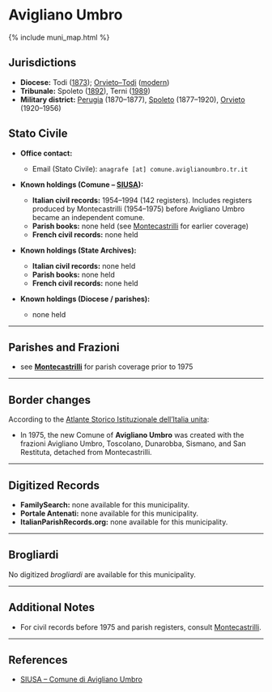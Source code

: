 # Avigliano Umbro

{% include muni_map.html %}

## Jurisdictions

* **Diocese:** Todi ([1873](https://www.google.it/books/edition/Il_libro_de_comuni_del_Regno_d_Italia_co/WF9mfeJJcDEC?gbpv=1)); [Orvieto–Todi](../dio/orvieto_todi.md) ([modern](https://www.chiesacattolica.it/annuario-cei/ricerca-parrocchie/))
* **Tribunale:** Spoleto ([1892](https://www.google.it/books/edition/Bollettino_ufficiale_del_Ministero_di_gr/kRXd4t5fK-0C?hl=en&gbpv=1&pg=PA457&printsec=frontcover)), Terni ([1989](https://www.google.it/books/edition/Gazzetta_ufficiale_della_Repubblica_ital/-Z6nogg-qMQC?hl=en&gbpv=1&pg=RA8-PA38&printsec=frontcover))
* **Military district:** [Perugia](../mil/perugia.md) (1870–1877), [Spoleto](../mil/spoleto.md) (1877–1920), [Orvieto](../mil/orvieto.md) (1920–1956)

## Stato Civile

* **Office contact:**

  * Email (Stato Civile): `anagrafe [at] comune.aviglianoumbro.tr.it`

* **Known holdings (Comune – [SIUSA](https://siusa-archivi.cultura.gov.it/cgi-bin/siusa/pagina.pl?TipoPag=comparc&Chiave=302964)):**

  * **Italian civil records:** 1954–1994 (142 registers).
    Includes registers produced by Montecastrilli (1954–1975) before Avigliano Umbro became an independent comune.
  * **Parish books:** none held (see [Montecastrilli](montecastrilli.md) for earlier coverage)
  * **French civil records:** none held

* **Known holdings (State Archives):**

  * **Italian civil records:** none held
  * **Parish books:** none held
  * **French civil records:** none held

* **Known holdings (Diocese / parishes):**

  * none held

---

## Parishes and Frazioni

* see **[Montecastrilli](montecastrilli.md)** for parish coverage prior to 1975


---

## Border changes

According to the [Atlante Storico Istituzionale dell’Italia unita](http://dati.san.beniculturali.it/asi/local/detail.html?UA08194):

* In 1975, the new Comune of **Avigliano Umbro** was created with the frazioni Avigliano Umbro, Toscolano, Dunarobba, Sismano, and San Restituta, detached from Montecastrilli.

---

## Digitized Records

* **FamilySearch:** none available for this municipality.
* **Portale Antenati:** none available for this municipality.
* **ItalianParishRecords.org:** none available for this municipality.

---

## Brogliardi

No digitized *brogliardi* are available for this municipality.

---

## Additional Notes

* For civil records before 1975 and parish registers, consult [Montecastrilli](montecastrilli.md).

---

## References

* [SIUSA – Comune di Avigliano Umbro](https://siusa-archivi.cultura.gov.it/cgi-bin/siusa/pagina.pl?TipoPag=comparc&Chiave=302964)
